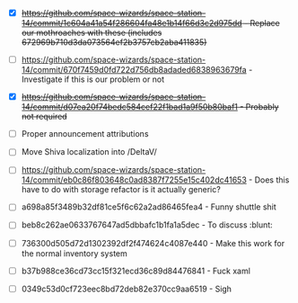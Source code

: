 - [X] ~~https://github.com/space-wizards/space-station-14/commit/1c604a41a54f286604fa48e1b14f66d3c2d975dd - Replace our mothroaches with these (includes 672969b710d3da073564ef2b3757cb2aba411835)~~

- [ ] https://github.com/space-wizards/space-station-14/commit/670f7459d0fd722d756db8adaded6838963679fa - Investigate if this is our problem or not

- [X] ~~https://github.com/space-wizards/space-station-14/commit/d07ea20f74bedc584cef22f1bad1a9f50b80baf1 - Probably not required~~

- [ ] Proper announcement attributions

- [ ] Move Shiva localization into /DeltaV/

- [ ] https://github.com/space-wizards/space-station-14/commit/eb0c86f803648c0ad8387f7255e15c402dc41653 - Does this have to do with storage refactor is it actually generic?

- [ ] a698a85f3489b32df81ce5f6c62a2ad86465fea4 - Funny shuttle shit

- [ ] beb8c262ae0633767647ad5dbbafc1b1fa1a5dec - To discuss :blunt:

- [ ] 736300d505d72d1302392df2f474624c4087e440 - Make this work for the normal inventory system

- [ ] b37b988ce36cd73cc15f321ecd36c89d84476841 - Fuck xaml

- [ ] 0349c53d0cf723eec8bd72deb82e370cc9aa6519 - Sigh